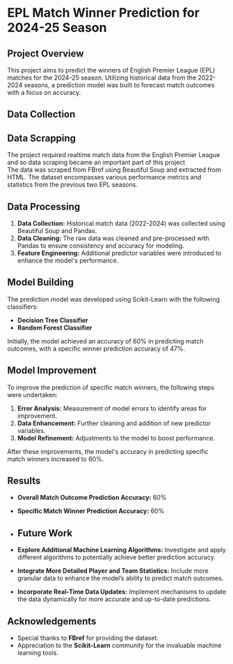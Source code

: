 # EPL Match Winner Prediction for 2024-25 Season

## Project Overview

This project aims to predict the winners of English Premier League (EPL) matches for the 2024-25 season. Utilizing historical data from the 2022-2024 seasons, a prediction model was built to forecast match outcomes with a focus on accuracy.

## Data Collection
## Data Scrapping
The project required realtime match data from the English Premier League and so data scraping became an important part of this project   
The data was scraped from FBref using Beautiful Soup and extracted from HTML. The dataset encompasses various performance metrics and statistics from the previous two EPL seasons.


## Data Processing

1. **Data Collection:** Historical match data (2022-2024) was collected using Beautiful Soup and Pandas.
2. **Data Cleaning:** The raw data was cleaned and pre-processed with Pandas to ensure consistency and accuracy for modeling.
3. **Feature Engineering:** Additional predictor variables were introduced to enhance the model's performance.

## Model Building

The prediction model was developed using Scikit-Learn with the following classifiers:
- **Decision Tree Classifier**
- **Random Forest Classifier**

Initially, the model achieved an accuracy of 60% in predicting match outcomes, with a specific winner prediction accuracy of 47%.

## Model Improvement

To improve the prediction of specific match winners, the following steps were undertaken:
1. **Error Analysis:** Measurement of model errors to identify areas for improvement.
2. **Data Enhancement:** Further cleaning and addition of new predictor variables.
3. **Model Refinement:** Adjustments to the model to boost performance.

After these improvements, the model's accuracy in predicting specific match winners increased to 60%.

## Results

- **Overall Match Outcome Prediction Accuracy:** 60%
- **Specific Match Winner Prediction Accuracy:** 60%
- ## Future Work

- **Explore Additional Machine Learning Algorithms:** Investigate and apply different algorithms to potentially achieve better prediction accuracy.
- **Integrate More Detailed Player and Team Statistics:** Include more granular data to enhance the model’s ability to predict match outcomes.
- **Incorporate Real-Time Data Updates:** Implement mechanisms to update the data dynamically for more accurate and up-to-date predictions.

## Acknowledgements

- Special thanks to **FBref** for providing the dataset.
- Appreciation to the **Scikit-Learn** community for the invaluable machine learning tools.
